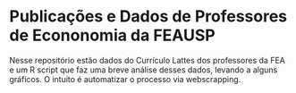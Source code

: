 # Publicações e Dados de Professores de Econonomia da FEAUSP
Nesse repositório estão dados do Currículo Lattes dos professores da FEA e um R script que faz uma breve análise desses dados, levando a alguns gráficos. O intuito é automatizar o processo via webscrapping.
